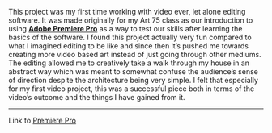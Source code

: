 This project was my first time working with video ever, let alone editing software. It was made originally for my Art 75 class as our introduction to using **[Adobe Premiere Pro](https://www.adobe.com/products/premiere.html)** as a way to test our skills after learning the basics of the software. I found this project actually very fun compared to what I imagined editing to be like and since then it’s pushed me towards creating more video based art instead of just going through other mediums. The editing allowed me to creatively take a walk through my house in an abstract way which was meant to somewhat confuse the audience’s sense of direction despite the architecture being very simple. I felt that especially for my first video project, this was a successful piece both in terms of the video’s outcome and the things I have gained from it.

---

Link to [Premiere Pro](https://www.adobe.com/products/premiere.html)
